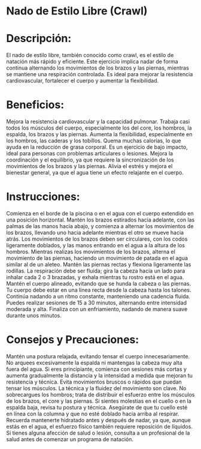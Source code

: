 # Nado de Estilo Libre (Crawl)

# Descripción:
El nado de estilo libre, también conocido como crawl, es el estilo de natación más rápido y eficiente. Este ejercicio implica nadar de forma continua alternando los movimientos de los brazos y las piernas, mientras se mantiene una respiración controlada. Es ideal para mejorar la resistencia cardiovascular, fortalecer el cuerpo y aumentar la flexibilidad.

# Beneficios:

Mejora la resistencia cardiovascular y la capacidad pulmonar.
Trabaja casi todos los músculos del cuerpo, especialmente los del core, los hombros, la espalda, los brazos y las piernas.
Aumenta la flexibilidad, especialmente en los hombros, las caderas y los tobillos.
Quema muchas calorías, lo que ayuda en la reducción de grasa corporal.
Es un ejercicio de bajo impacto, ideal para personas con problemas articulares o lesiones.
Mejora la coordinación y el equilibrio, ya que requiere la sincronización de los movimientos de los brazos y las piernas.
Alivia el estrés y mejora el bienestar general, ya que el agua tiene un efecto relajante en el cuerpo.


# Instrucciones:

Comienza en el borde de la piscina o en el agua con el cuerpo extendido en una posición horizontal.
Mantén los brazos estirados hacia adelante, con las palmas de las manos hacia abajo, y comienza a alternar los movimientos de los brazos, llevando uno hacia adelante mientras el otro se mueve hacia atrás.
Los movimientos de los brazos deben ser circulares, con los codos ligeramente doblados, y las manos entrando en el agua a la altura de los hombros.
Mientras realizas los movimientos de los brazos, alterna el movimiento de las piernas, haciendo un movimiento de patada en el agua similar al de un aleteo. Mantén las piernas rectas y flexiona ligeramente las rodillas.
La respiración debe ser fluida; gira la cabeza hacia un lado para inhalar cada 2 o 3 brazadas, y exhala mientras tu rostro está en el agua.
Mantén el cuerpo alineado, evitando que se hunda la cabeza o las piernas. Tu cuerpo debe estar en una línea recta desde la cabeza hasta los talones.
Continúa nadando a un ritmo constante, manteniendo una cadencia fluida. Puedes realizar sesiones de 15 a 30 minutos, alternando entre intensidad moderada y alta.
Finaliza con un enfriamiento, nadando de manera suave durante unos minutos.

# Consejos y Precauciones:

Mantén una postura relajada, evitando tensar el cuerpo innecesariamente. No arquees excesivamente la espalda ni mantengas la cabeza muy alta fuera del agua.
Si eres principiante, comienza con sesiones más cortas y aumenta gradualmente la distancia y la intensidad a medida que mejoran tu resistencia y técnica.
Evita movimientos bruscos o rápidos que puedan tensar los músculos. La técnica y la fluidez del movimiento son clave.
No sobrecargues los hombros; trata de distribuir el esfuerzo entre los músculos de los brazos, el core y las piernas.
Si sientes molestias en el cuello o en la espalda baja, revisa tu postura y técnica. Asegúrate de que tu cuello esté en línea con la columna y que no esté doblado hacia arriba al respirar.
Recuerda mantenerte hidratado antes y después de nadar, ya que, aunque estás en el agua, el esfuerzo físico también requiere reposición de líquidos.
Si tienes alguna afección de salud o lesión, consulta a un profesional de la salud antes de comenzar un programa de natación.
